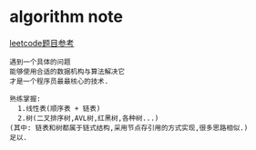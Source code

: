 # algorithm note

[leetcode题目参考](https://shenjie1993.gitbooks.io/leetcode-python/)

```
遇到一个具体的问题
能够使用合适的数据机构与算法解决它
才是一个程序员最最核心的技术.
```

```
熟练掌握:
  1.线性表(顺序表 + 链表)
  2.树(二叉排序树,AVL树,红黑树,各种树...)
(其中: 链表和树都属于链式结构,采用节点存引用的方式实现,很多思路相似.)
足以.
```

